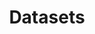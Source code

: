 ---
title: Datasets
description: We publish open data
permalink: /dataset/_key_
layout: dataset-key
---